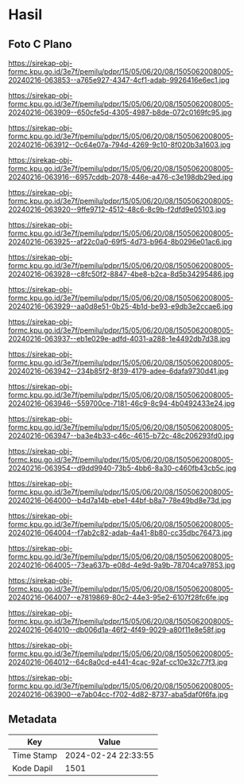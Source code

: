 # Hasil

## Foto C Plano

https://sirekap-obj-formc.kpu.go.id/3e7f/pemilu/pdpr/15/05/06/20/08/1505062008005-20240216-063853--a765e927-4347-4cf1-adab-9926416e6ec1.jpg

https://sirekap-obj-formc.kpu.go.id/3e7f/pemilu/pdpr/15/05/06/20/08/1505062008005-20240216-063909--650cfe5d-4305-4987-b8de-072c0169fc95.jpg

https://sirekap-obj-formc.kpu.go.id/3e7f/pemilu/pdpr/15/05/06/20/08/1505062008005-20240216-063912--0c64e07a-794d-4269-9c10-8f020b3a1603.jpg

https://sirekap-obj-formc.kpu.go.id/3e7f/pemilu/pdpr/15/05/06/20/08/1505062008005-20240216-063916--6957cddb-2078-446e-a476-c3e198db29ed.jpg

https://sirekap-obj-formc.kpu.go.id/3e7f/pemilu/pdpr/15/05/06/20/08/1505062008005-20240216-063920--9ffe9712-4512-48c6-8c9b-f2dfd9e05103.jpg

https://sirekap-obj-formc.kpu.go.id/3e7f/pemilu/pdpr/15/05/06/20/08/1505062008005-20240216-063925--af22c0a0-69f5-4d73-b964-8b0296e01ac6.jpg

https://sirekap-obj-formc.kpu.go.id/3e7f/pemilu/pdpr/15/05/06/20/08/1505062008005-20240216-063928--c8fc50f2-8847-4be8-b2ca-8d5b34295486.jpg

https://sirekap-obj-formc.kpu.go.id/3e7f/pemilu/pdpr/15/05/06/20/08/1505062008005-20240216-063929--aa0d8e51-0b25-4b1d-be93-e9db3e2ccae6.jpg

https://sirekap-obj-formc.kpu.go.id/3e7f/pemilu/pdpr/15/05/06/20/08/1505062008005-20240216-063937--eb1e029e-adfd-4031-a288-1e4492db7d38.jpg

https://sirekap-obj-formc.kpu.go.id/3e7f/pemilu/pdpr/15/05/06/20/08/1505062008005-20240216-063942--234b85f2-8f39-4179-adee-6dafa9730d41.jpg

https://sirekap-obj-formc.kpu.go.id/3e7f/pemilu/pdpr/15/05/06/20/08/1505062008005-20240216-063946--559700ce-7181-46c9-8c94-4b0492433e24.jpg

https://sirekap-obj-formc.kpu.go.id/3e7f/pemilu/pdpr/15/05/06/20/08/1505062008005-20240216-063947--ba3e4b33-c46c-4615-b72c-48c206293fd0.jpg

https://sirekap-obj-formc.kpu.go.id/3e7f/pemilu/pdpr/15/05/06/20/08/1505062008005-20240216-063954--d9dd9940-73b5-4bb6-8a30-c460fb43cb5c.jpg

https://sirekap-obj-formc.kpu.go.id/3e7f/pemilu/pdpr/15/05/06/20/08/1505062008005-20240216-064000--b4d7a14b-ebe1-44bf-b8a7-78e49bd8e73d.jpg

https://sirekap-obj-formc.kpu.go.id/3e7f/pemilu/pdpr/15/05/06/20/08/1505062008005-20240216-064004--f7ab2c82-adab-4a41-8b80-cc35dbc76473.jpg

https://sirekap-obj-formc.kpu.go.id/3e7f/pemilu/pdpr/15/05/06/20/08/1505062008005-20240216-064005--73ea637b-e08d-4e9d-9a9b-78704ca97853.jpg

https://sirekap-obj-formc.kpu.go.id/3e7f/pemilu/pdpr/15/05/06/20/08/1505062008005-20240216-064007--e7819869-80c2-44e3-95e2-6107f28fc6fe.jpg

https://sirekap-obj-formc.kpu.go.id/3e7f/pemilu/pdpr/15/05/06/20/08/1505062008005-20240216-064010--db006d1a-46f2-4f49-9029-a80f11e8e58f.jpg

https://sirekap-obj-formc.kpu.go.id/3e7f/pemilu/pdpr/15/05/06/20/08/1505062008005-20240216-064012--64c8a0cd-e441-4cac-92af-cc10e32c77f3.jpg

https://sirekap-obj-formc.kpu.go.id/3e7f/pemilu/pdpr/15/05/06/20/08/1505062008005-20240216-063900--e7ab04cc-f702-4d82-8737-aba5daf0f6fa.jpg


## Metadata

| Key        | Value               |
| ---------- | ------------------- |
| Time Stamp | 2024-02-24 22:33:55 |
| Kode Dapil | 1501                |



